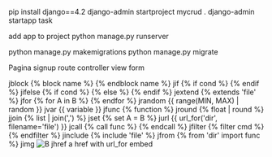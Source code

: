 pip install django==4.2
django-admin startproject mycrud .
django-admin startapp task 

add app to project
python manage.py runserver

python manage.py makemigrations 
python manage.py migrate 
 


Pagina signup
    route
    controller
    view
    form 

jblock	{% block name %} {% endblock name %}
jif	{% if cond %} {% endif %}
jifelse	{% if cond %} {% else %} {% endif %}
jextend	{% extends 'file' %}
jfor	{% for A in B %} {% endfor %}
jrandom	{{ range(MIN, MAX) | random }}
jvar	{{ variable }}
jfunc	{% function %}
jround	{% float | round %}
jjoin	{% list | join(',') %}
jset	{% set A = B %}
jurl	{{ url_for('dir', filename='file') }}
jcall	{% call func %} {% endcall %}
jfilter	{% filter cmd %} {% endfilter %}
jinclude	{% include 'file' %}
jfrom	{% from 'dir' import func %}
jimg	<img src="{{ url_for('static', filename='A') }}" alt="B">
jhref	a href with url_for embed
